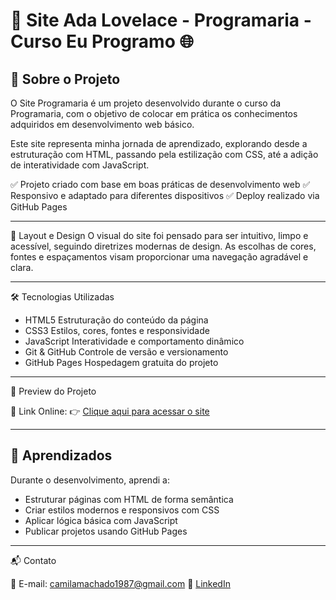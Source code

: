 # 🚀 Site Ada Lovelace - Programaria - Curso Eu Programo 🌐

## 📍 Sobre o Projeto
O Site Programaria é um projeto desenvolvido durante o curso da Programaria, com o objetivo de colocar em prática os conhecimentos adquiridos em desenvolvimento web básico.

Este site representa minha jornada de aprendizado, explorando desde a estruturação com HTML, passando pela estilização com CSS, até a adição de interatividade com JavaScript.

✅ Projeto criado com base em boas práticas de desenvolvimento web
✅ Responsivo e adaptado para diferentes dispositivos
✅ Deploy realizado via GitHub Pages

---

🎨 Layout e Design
O visual do site foi pensado para ser intuitivo, limpo e acessível, seguindo diretrizes modernas de design.
As escolhas de cores, fontes e espaçamentos visam proporcionar uma navegação agradável e clara.

---


🛠️ Tecnologias Utilizadas

- HTML5	Estruturação do conteúdo da página
- CSS3	Estilos, cores, fontes e responsividade
- JavaScript	Interatividade e comportamento dinâmico
- Git & GitHub	Controle de versão e versionamento
- GitHub Pages	Hospedagem gratuita do projeto

---


📸 Preview do Projeto

🔗 Link Online:
👉 [Clique aqui para acessar o site]()

---

## 🌱 Aprendizados

Durante o desenvolvimento, aprendi a:

- Estruturar páginas com HTML de forma semântica
- Criar estilos modernos e responsivos com CSS
- Aplicar lógica básica com JavaScript
- Publicar projetos usando GitHub Pages

---


📬 Contato

📧 E-mail: camilamachado1987@gmail.com
💼 [LinkedIn](https://www.linkedin.com/in/camilamachado23/)
